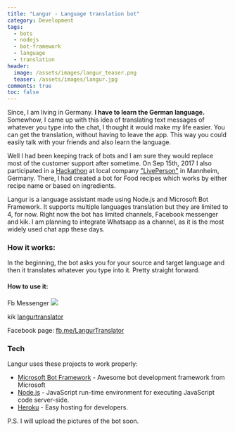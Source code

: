 ```yaml
---
title: "Langur - Language translation bot"
category: Development
tags:
  - bots
  - nodejs
  - bot-framework
  - language
  - translation
header:
  image: /assets/images/langur_teaser.png
  teaser: /assets/images/langur.jpg  
comments: true
toc: false
---
```


Since, I am living in Germany. __I have to learn the German language.__ Somewhow, I came up with this idea of translating text messages of whatever you type into the chat, I thought it would make my life easier. You can get the translation, without having to leave the app. This way you could easily talk with your friends and also learn the language.

Well I had been keeping track of bots and I am sure they would replace most of the customer support after sometime. On Sep 15th, 2017 I also participated in a <a href="https://www.hackathon.com/event/hackathon-make-bots-great-again-35958760621">Hackathon</a> at local company <a href="https://www.liveperson.com/de">"LivePerson"</a> in Mannheim, Germany. There, I had created a bot for Food recipes which works by either recipe name or based on ingredients.

Langur is a language assistant made using Node.js and Microsoft Bot Framework. It supports multiple languages translation but they are limited to 4, for now. Right now the bot has limited channels, Facebook messenger and kik. I am planning to integrate Whatsapp as a channel, as it is the most widely used chat app these days.

### How it works:
In the beginning, the bot asks you for your source and target language and then it translates whatever you type into it. Pretty straight forward.

#### How to use it:
Fb Messenger
<a href='https://www.messenger.com/t/2053091328235574'><img src='https://facebook.botframework.com/Content/MessageUs.png'></a>

kik
<a href='https://bots.kik.com/#/langurtranslator'>langurtranslator</a>

Facebook page: 
<a href="https://fb.me/LangurTranslator">fb.me/LangurTranslator</a>

### Tech

Langur uses these projects to work properly:


* [Microsoft Bot Framework] - Awesome bot development framework from Microsoft
* [Node.js] -  JavaScript run-time environment for executing JavaScript code server-side.
* [Heroku] - Easy hosting for developers.

P.S. I will upload the pictures of the bot soon. 

   [Node.js]: <http://nodejs.org>
   [Microsoft Bot Framework]: <https://dev.botframework.com/>
   [Heroku]: <https://www.heroku.com/>


